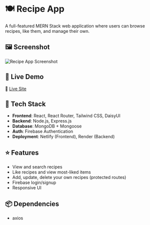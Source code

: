 # 🍽️ Recipe App

A full-featured MERN Stack web application where users can browse recipes, like them, and manage their own.

## 🖼️ Screenshot

![Recipe App Screenshot](https://i.ibb.co/60T7ndWs/Capture.png)

## 🚀 Live Demo

🔗 [Live Site](https://recipe-book-app-auth.web.app/add-recipe)

## 🔧 Tech Stack

- **Frontend**: React, React Router, Tailwind CSS, DaisyUI
- **Backend**: Node.js, Express.js
- **Database**: MongoDB + Mongoose
- **Auth**: Firebase Authentication
- **Deployment**: Netlify (Frontend), Render (Backend)

## ⭐ Features

- View and search recipes
- Like recipes and view most-liked items
- Add, update, delete your own recipes (protected routes)
- Firebase login/signup
- Responsive UI

## 📦 Dependencies

- axios
